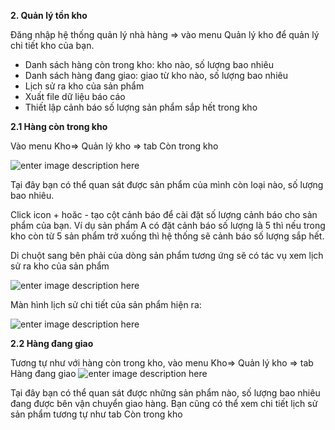 **2.	Quản lý tồn kho**

Đăng nhập hệ thống quản lý nhà hàng => vào menu Quản lý kho để quản lý chi tiết kho của bạn.

 - Danh sách hàng còn trong kho: kho nào, số lượng bao nhiêu
 - Danh sách hàng đang giao: giao từ kho nào, số lượng bao nhiêu
 - Lịch sử ra kho của sản phẩm
 - Xuất file dữ liệu báo cáo
 - Thiết lập cảnh báo số lượng sản phẩm sắp hết trong kho

**2.1 Hàng còn trong kho**

Vào menu Kho=> Quản lý kho => tab Còn trong kho

![enter image description here](https://static8.muarecdn.com/original/muare/images/2020/01/02/5436920_controngkho.png)

Tại đây bạn có thể quan sát được sản phẩm của mình còn loại nào, số lượng bao nhiêu.

Click icon + hoăc - tạo cột cảnh báo để cài đặt số lượng cảnh báo cho sản phẩm của bạn. Ví dụ sản phẩm A có đặt cảnh báo số lượng là 5 thì nếu trong kho còn từ 5 sản phẩm trở xuống thì hệ thống sẽ cảnh báo số lượng sắp hết.

Di chuột sang bên phải của dòng sản phẩm tương ứng sẽ có tác vụ xem lịch sử ra kho của sản phẩm

![enter image description here](https://static8.muarecdn.com/original/muare/images/2020/01/02/5436924_lichsu.png)

Màn hình lịch sử chi tiết của sản phẩm hiện ra:

![enter image description here](https://static8.muarecdn.com/original/muare/images/2020/01/02/5436925_chitietls.png)


**2.2 Hàng đang giao**

Tương tự như với hàng còn trong kho, vào menu Kho=> Quản lý kho => tab Hàng đang giao
![enter image description here](https://static8.muarecdn.com/original/muare/images/2020/01/02/5436926_hangdanggiao.png)

Tại đây bạn có thể quan sát được những sản phẩm nào, số lượng bao nhiêu đang được bên vận chuyển giao hàng. Bạn cũng có thể xem chi tiết lịch sử sản phẩm tương tự như tab Còn trong kho
